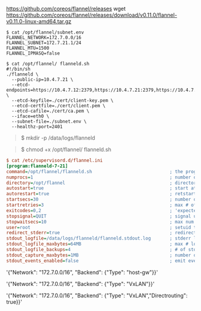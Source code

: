 https://github.com/coreos/flannel/releases
wget https://github.com/coreos/flannel/releases/download/v0.11.0/flannel-v0.11.0-linux-amd64.tar.gz

```
$ cat /opt/flannel/subnet.env
FLANNEL_NETWORK=172.7.0.0/16
FLANNEL_SUBNET=172.7.21.1/24
FLANNEL_MTU=1500
FLANNEL_IPMASQ=false
```

```base
$ cat /opt/flannel/ flanneld.sh 
#!/bin/sh
./flanneld \
  --public-ip=10.4.7.21 \
  --etcd-endpoints=https://10.4.7.12:2379,https://10.4.7.21:2379,https://10.4.7.22:2379 \
  --etcd-keyfile=./cert/client-key.pem \
  --etcd-certfile=./cert/client.pem \
  --etcd-cafile=./cert/ca.pem \
  --iface=eth0 \
  --subnet-file=./subnet.env \
  --healthz-port=2401
```
> $ mkdir -p /data/logs/flanneld

> $ chmod +x /opt/flannel/ flanneld.sh 
```ini
$ cat /etc/supervisord.d/flannel.ini
[program:flanneld-7-21]
command=/opt/flannel/flanneld.sh                             ; the program (relative uses PATH, can take args)
numprocs=1                                                   ; number of processes copies to start (def 1)
directory=/opt/flannel                                       ; directory to cwd to before exec (def no cwd)
autostart=true                                               ; start at supervisord start (default: true)
autorestart=true                                             ; retstart at unexpected quit (default: true)
startsecs=30                                                 ; number of secs prog must stay running (def. 1)
startretries=3                                               ; max # of serial start failures (default 3)
exitcodes=0,2                                                ; 'expected' exit codes for process (default 0,2)
stopsignal=QUIT                                              ; signal used to kill process (default TERM)
stopwaitsecs=10                                              ; max num secs to wait b4 SIGKILL (default 10)
user=root                                                    ; setuid to this UNIX account to run the program
redirect_stderr=true                                         ; redirect proc stderr to stdout (default false)
stdout_logfile=/data/logs/flanneld/flanneld.stdout.log       ; stderr log path, NONE for none; default AUTO
stdout_logfile_maxbytes=64MB                                 ; max # logfile bytes b4 rotation (default 50MB)
stdout_logfile_backups=4                                     ; # of stdout logfile backups (default 10)
stdout_capture_maxbytes=1MB                                  ; number of bytes in 'capturemode' (default 0)
stdout_events_enabled=false                                  ; emit events on stdout writes (default false)
```

'{"Network": "172.7.0.0/16", "Backend": {"Type": "host-gw"}}'

'{"Network": "172.7.0.0/16", "Backend": {"Type": "VxLAN"}}'

'{"Network": "172.7.0.0/16", "Backend": {"Type": "VxLAN","Directrouting": true}}'
